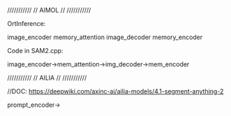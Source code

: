 ///////////
// AIMOL //
///////////

OrtInference:

image_encoder
memory_attention
image_decoder
memory_encoder

Code in SAM2.cpp:

image_encoder->mem_attention->img_decoder->mem_encoder
	

///////////
// AILIA //
///////////

//DOC: https://deepwiki.com/axinc-ai/ailia-models/4.1-segment-anything-2

prompt_encoder->